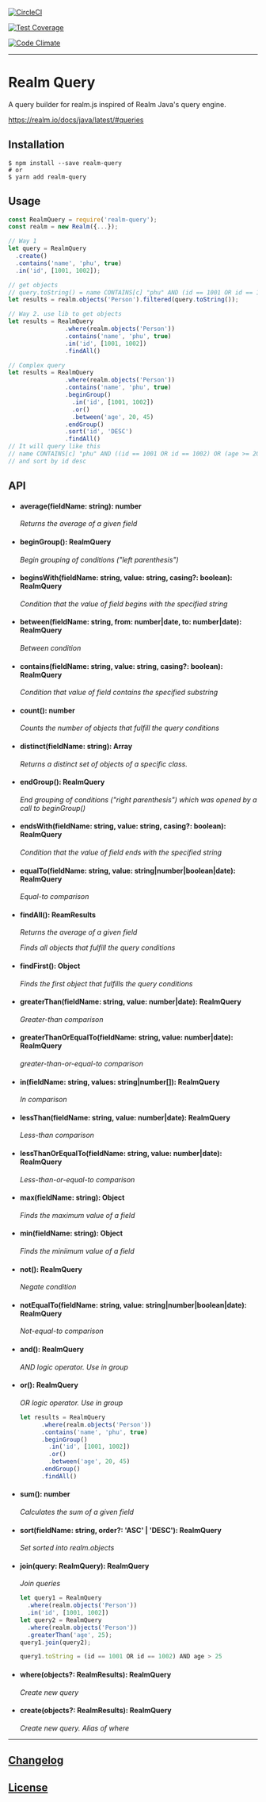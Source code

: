 [![CircleCI](https://circleci.com/gh/mrphu3074/realm-query/tree/master.svg?style=svg)](https://circleci.com/gh/mrphu3074/realm-query/tree/master)

[![Test Coverage](https://codeclimate.com/github/codeclimate/codeclimate/badges/coverage.svg)](https://codeclimate.com/github/codeclimate/codeclimate/coverage)

[![Code Climate](https://codeclimate.com/github/codeclimate/codeclimate/badges/gpa.svg)](https://codeclimate.com/github/codeclimate/codeclimate)

---- 

# Realm Query

A query builder for realm.js inspired of Realm Java's query engine.

https://realm.io/docs/java/latest/#queries

## Installation

```console
$ npm install --save realm-query
# or
$ yarn add realm-query
```

## Usage

```javascript
const RealmQuery = require('realm-query');
const realm = new Realm({...});

// Way 1
let query = RealmQuery
  .create()
  .contains('name', 'phu', true)
  .in('id', [1001, 1002]);

// get objects
// query.toString() = name CONTAINS[c] "phu" AND (id == 1001 OR id == 1002)
let results = realm.objects('Person').filtered(query.toString());

// Way 2. use lib to get objects
let results = RealmQuery
                .where(realm.objects('Person'))
                .contains('name', 'phu', true)
                .in('id', [1001, 1002])
                .findAll()

// Complex query
let results = RealmQuery
                .where(realm.objects('Person'))
                .contains('name', 'phu', true)
                .beginGroup()
                  .in('id', [1001, 1002])
                  .or()
                  .between('age', 20, 45)
                .endGroup()
                .sort('id', 'DESC')
                .findAll()
// It will query like this
// name CONTAINS[c] "phu" AND ((id == 1001 OR id == 1002) OR (age >= 20 AND age <= 45))
// and sort by id desc
```

## API

- #### average(fieldName: string): number
  _Returns the average of a given field_

- #### beginGroup(): RealmQuery
  _Begin grouping of conditions ("left parenthesis")_

- #### beginsWith(fieldName: string, value: string, casing?: boolean): RealmQuery
  _Condition that the value of field begins with the specified string_

- #### between(fieldName: string, from: number|date, to: number|date): RealmQuery
  _Between condition_

- #### contains(fieldName: string, value: string, casing?: boolean): RealmQuery
  _Condition that value of field contains the specified substring_

- #### count(): number
  _Counts the number of objects that fulfill the query conditions_

- #### distinct(fieldName: string): Array<ResultItem>
  _Returns a distinct set of objects of a specific class._

- #### endGroup(): RealmQuery
  _End grouping of conditions ("right parenthesis") which was opened by a call to beginGroup()_

- #### endsWith(fieldName: string, value: string, casing?: boolean): RealmQuery
  _Condition that the value of field ends with the specified string_

- #### equalTo(fieldName: string, value: string|number|boolean|date): RealmQuery
  _Equal-to comparison_

- #### findAll(): ReamResults
  _Returns the average of a given field_

  _Finds all objects that fulfill the query conditions_

- #### findFirst(): Object
  
  _Finds the first object that fulfills the query conditions_

- #### greaterThan(fieldName: string, value: number|date): RealmQuery
  _Greater-than comparison_

- #### greaterThanOrEqualTo(fieldName: string, value: number|date): RealmQuery
  _greater-than-or-equal-to comparison_

- #### in(fieldName: string, values: string|number[]): RealmQuery
  _In comparison_

- #### lessThan(fieldName: string, value: number|date): RealmQuery
  _Less-than comparison_

- #### lessThanOrEqualTo(fieldName: string, value: number|date): RealmQuery
  _Less-than-or-equal-to comparison_

- #### max(fieldName: string): Object
  _Finds the maximum value of a field_

- #### min(fieldName: string): Object
  _Finds the miniimum value of a field_

- #### not(): RealmQuery
  _Negate condition_
  
- #### notEqualTo(fieldName: string, value: string|number|boolean|date): RealmQuery
  _Not-equal-to comparison_
  
- #### and(): RealmQuery
  _AND logic operator. Use in group_
  
- #### or(): RealmQuery
  _OR logic operator. Use in group_
  ```javascript
  let results = RealmQuery
        .where(realm.objects('Person'))
        .contains('name', 'phu', true)
        .beginGroup()
          .in('id', [1001, 1002])
          .or()
          .between('age', 20, 45)
        .endGroup()
        .findAll()
  ```

- #### sum(): number
  _Calculates the sum of a given field_

- #### sort(fieldName: string, order?: 'ASC' | 'DESC'): RealmQuery
  _Set sorted into realm.objects_

- #### join(query: RealmQuery): RealmQuery
  _Join queries_
  ```javascript
  let query1 = RealmQuery
    .where(realm.objects('Person'))
    .in('id', [1001, 1002])
  let query2 = RealmQuery
    .where(realm.objects('Person'))
    .greaterThan('age', 25);
  query1.join(query2);
  
  query1.toString = (id == 1001 OR id == 1002) AND age > 25
  ```

- #### where(objects?: RealmResults): RealmQuery
  _Create new query_

- #### create(objects?: RealmResults): RealmQuery
  _Create new query. Alias of where_

---

## [Changelog](CHANGELOG.md)

## [License](LICENSE)
